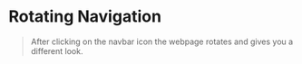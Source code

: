 # Rotating Navigation
> After clicking on the navbar icon the webpage rotates and gives you a different look.